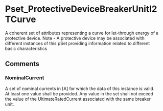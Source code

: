 # Pset_ProtectiveDeviceBreakerUnitI2TCurve

A coherent set of attributes representing a curve for let-through energy of a protective device. Note - A protective device may be associated with different instances of this pSet providing information related to different  basic characteristics


## Comments

### NominalCurrent

A set of nominal currents in [A] for which the data of this instance is valid. At least one value shall be provided. Any value in the set shall not exceed the value of the
UltimateRatedCurrent associated with the same breaker unit.

